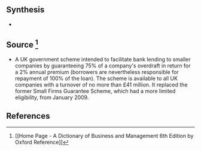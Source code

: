 ## Synthesis
- 
## Source [^1]
- A UK government scheme intended to facilitate bank lending to smaller companies by guaranteeing $75 \%$ of a company's overdraft in return for a $2 \%$ annual premium (borrowers are nevertheless responsible for repayment of $100 \%$ of the loan). The scheme is available to all UK companies with a turnover of no more than $£ 41$ million. It replaced the former Small Firms Guarantee Scheme, which had a more limited eligibility, from January 2009.
## References

[^1]: [[Home Page - A Dictionary of Business and Management 6th Edition by Oxford Reference]]